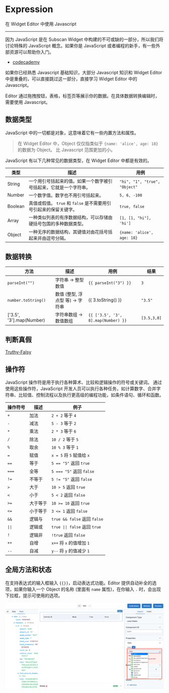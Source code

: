 # Expression

在 Widget Editor 中使用 Javascript

---

因为 JavaScript 是在 Subscan Widget 中构建的不可或缺的一部分，所以我们将讨论特殊的 JavaScript 概念。如果你是 JavaScript 或者编程的新手，有一些外部资源可以帮助你入门。

- [codecademy](https://www.codecademy.com/learn/introduction-to-javascript)

如果你已经熟悉 Javascript 基础知识，大部分 Javascript 知识和 Widget Editor 中是重叠的，可以直接跳过这一部分，直接学习 Widget Editor 中的 Javascript。

Editor 通过拖拽按钮，表格，标签页等展示你的数据。在具体数据转换编辑时，需要使用 Javascript。

## 数据类型

JavaScript 中的一切都是对象，这意味着它有一些内置方法和属性。

> 在 Widget Editor 中，Object 仅仅指类似于 `{name: 'alice', age: 18}` 的数据为 Object。 比 Javascript 范围更加的小。

JavaScript 有以下几种常见的数据类型，在 Widget Editor 中都是有效的。

| 类型    | 描述                                                               | 用例                          |
| ------- | ------------------------------------------------------------------ | ----------------------------- |
| String  | 一个用引号括起来的值。如果一个数字被引号括起来，它就是一个字符串。 | `"hi", "1", "true", "Object"` |
| Number  | 一个数字值。数字也不用引号括起来。                                 | `5, 6, -100`                  |
| Boolean | 真值或假值。 `true` 和 `false` 是不需要用引号引起来的保留关键字。  | `true, false`                 |
| Array   | 一种类似列表的有序数据结构，可以存储由硬括号包围的多种数据类型。   | `[1, [1, "hi"], 'hi']`        |
| Object  | 一种无序的数据结构，其键值对由花括号括起来并由逗号分隔。           | `{name: 'alice', age: 18}`    |

## 数据转换

| 方法                     | 描述                            | 用例                                | 结果        |
| ------------------------ | ------------------------------- | ----------------------------------- | ----------- |
| `parseInt("")`           | 字符串 → 整型数值               | `{{ parseInt("3") }}`               | `3`         |
| `number.toString()`      | 数值 (整型, 浮点型 等) → 字符串 | {{ 3.toString() }}                  | `"3.5"`     |
| ['3.5', '3'].map(Number) | 字符串数组 → 数值数组           | `{{ ['3.5', '3', 8].map(Number) }}` | `[3.5,3,8]` |

## 判断真假

[Truthy-Falsy](https://www.sitepoint.com/javascript-truthy-falsy/)

## 操作符

JavaScript 操作符是用于执行各种算术、比较和逻辑操作的符号或关键词。
通过使用这些操作符，JavaScript 开发人员可以执行各种任务，如计算数字、合并字符串、比较值、控制流程以及执行更高级的编程功能，如条件语句、循环和函数。

| 操作符号 | 描述     | 例子                          |
| -------- | -------- | ----------------------------- |
| `+`      | 加法     | `2 + 2` 等于 `4`              |
| `-`      | 减法     | `5 - 3` 等于 `2`              |
| `*`      | 乘法     | `2 * 3` 等于 `6`              |
| `/`      | 除法     | `10 / 2` 等于 `5`             |
| `%`      | 取余     | `10 % 3` 等于 `1`             |
| `=`      | 赋值     | `x = 5` 将 `5` 赋值给 `x`     |
| `==`     | 等于     | `5 == "5"` 返回 `true`        |
| `===`    | 全等     | `5 === "5"` 返回 `false`      |
| `!=`     | 不等于   | `5 != "5"` 返回 `false`       |
| `>`      | 大于     | `10 > 5` 返回 `true`          |
| `<`      | 小于     | `5 < 2` 返回 `false`          |
| `>=`     | 大于等于 | `10 >= 10` 返回 `true`        |
| `<=`     | 小于等于 | `3 <= 1` 返回 `false`         |
| `&&`     | 逻辑与   | `true && false` 返回 `false`  |
| `\|\|`   | 逻辑或   | `true \|\| false` 返回 `true` |
| `!`      | 逻辑非   | `!true` 返回 `false`          |
| `++`     | 自增     | `x++` 将 `x` 的值增加 `1`     |
| `--`     | 自减     | `y--` 将 `y` 的值减少 `1`     |

## 全局方法和状态

在支持表达式的输入框输入 `{{}}`，启动表达式功能。Editor 提供自动补全的选项，如果你输入一个 Object 的名称 (里面有 `name` 属性)，在你输入 `.` 时，会出现下拉框，提示可使用的选项。

![Component expression](../assets/images/expression.png)
